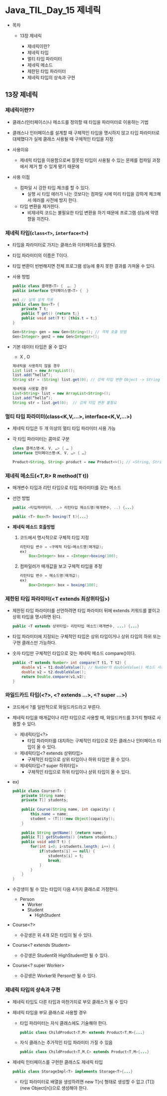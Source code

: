 # Java_TIL_Day_15 제네릭



- 목차
  - 13장 제네릭
    
    - 제네릭이란?
    - 제네릭 타입
    - 멀티 타입 파라미터
    - 제네릭 메소드
    - 제한된 타입 파라미터
    - 제네릭 타입의 상속과 구현
    
    

## 13장 제네릭



### 제네릭이란??

- 클래스(인터페이스)나 메소드를 정의할 때 타입을 파라미터로 이용하는 기법

- 클래스나 인터페이스를 설계할 때 구체적인 타입을 명시하지 않고 타입 파라미터로 대체했다가 실제 클래스 사용될 때 구체적인 타입을 지정

- 사용이유

  - 제네릭 타입을 이용함으로써 잘못된 타입이 사용될 수 있는 문제를 컴파일 과정에서 제거 할 수 있게 됐기 때문에

- 사용 이점

  - 컴파일 시 강한 타입 체크를 할 수 있다.
    - 실행 시 타입 에러가 나는 것보다는 컴파일 시에 미리 타입을 강하게 체크해서 에러를 사전에 방지 한다.
  - 타입 변환을 제거한다.
    - 비제네릭 코드는 불필요한 타입 변환을 하기 때문에 프로그램 성능에 악영향을 끼친다.



### 제네릭 타입(`class<T>`, `interface<T>`)

- 타입을 파라미터로 가지는 클래스와 이터페이스를 말한다.
- 타입 파라미터의 이름은 T이다.
- 타입 변환이 빈번해지면 전체 프로그램 성능에 좋지 못한 결과를 가져올 수 있다.

- 사용 방법

  ```java
  public class 클래명<T> {  …. }
  public interface 인터페이스명<T> {  }
  
  ex) // 실제 설계 적용 
  public class Box<T> {
      private T t;
      public T get() {return t;}
      public void set(T t) {this.t = t;}
  } 
  
  Gen<String> gen = new Gen<String>(); // 객체 호출 방법
  Gen<Integer> gen2 = new Gen<Integer>();
  ```

- 기본 데이터 타입은 올 수 없다

  - <int> X , <Integer> O

  ```java
  제네릭을 사용하지 않을 경우
  List list = new ArrayList();
  list.add(“hello”);
  String str = (String) list.get(0); // 강제 타입 변환 Object -> String
  
  제네릭을 사용할 경우
  List<String> list = new ArrayList<String>();
  list.add(“hello”);
  String str = list.get(0);  // 강제 타입 변환 불필요
  ```



### 멀티 타입 파라미터(class<K,V,...>, interface<K,V,...>)

- 제네릭 타입은 두 개 이상의 멀티 타입 파라미터 사용 가능

- 각 타입 파라미터는 콤마로 구분

  ```java
  class 클래스명<K, V, …> { … } 
  interface 인터페이스명<K, V, …> { …} 
  
  Product<String, String> product = new Product<>(); // <String, String>이라고 적어야하지만 자바 7부터는														간단하게 사용한다
  ```



### 제네릭 메소드(<T,R> R method(T t))

- 매개변수 타입과 리턴 타입으로 타입 파라미터를 갖는 메소드

- 선언 방법

  ```java
  public <타입파라미터, ..> 리턴타입 메소드명(매개변수, ..) {...}
  
  public <T> Box<T> boxing(T t){...}
  ```

  

- **제네릭 메소드 호출방법**

  1. 코드에서 명시적으로 구체적 타입 지정

     ```java
     리턴타입 변수 = <구체적 타입>메소드명(매개값);
     ex)
         Box<Integer> box = <Integer>boxing(100);
     ```

     

  2. 컴파일러가 매개값을 보고 구체적 타입을 추정

     ```java
     리턴타입 변수 = 메소드명(매개값);
     ex)
         Box<Integer> box = boxing(100);
     ```



### 제한된 타입 파라미터(<T extends 최상위타입>)

- 제한된 타입 파라미터를 선언하려면 타입 파라미터 뒤에 extends 키워드를 붙이고 상위 타입을 명시하면 된다.

  ``` java
  public <T extends 상위타입> 리턴타입 메소드(매개변수, ...) {...}
  ```

- 타입 파라미터에 지정되는 구체적인 타입은 상위 타입이거나 상위 타입의 하위 또는 구현 클래스만 가능하다.

- 숫자 타입만 구체적인 타입으로 갖는 제네릭 메소드 compare()이다.

  ```java
  public <T extends Number> int compare(T t1, T t2) {
      double v1 = t1.doubleValue(); // Number의 doubleValue() 메소드 사용
      double v2 = t2.doubleValue();
      return Double.compare(v1,v2);
  }
  ```



### 와일드카드 타입(<?>, <? extends ...>, <? super ...>)

- 코드에서 ?를 일반적으로 와일드카드라고 부른다.
- 제네릭 타입을 매개값이나 리턴 타입으로 사용할 때, 와일드카드를 3가지 형태로 사용할 수 있다.
  - 제네릭타입<?>
    - 타입 파라미터를 대치하는 구체적인 타입으로 모든 클래스나 인터페이스 타입이 올 수 있다.
  - 제네릭타입<? extends 상위타입>
    - 구체적인 타입으로 상위 타입이나 하위 타입만 올 수 있다.
  - 제네릭타입<? super 하위타입>
    - 구체적인 타입으로 하위 타입이나 상위 타입이 올 수 있다.

- ex)

  ```java
  public class Course<T> {
      private String name;
      private T[] students;
      
      public Course(String name, int capacity) {
          this.name = name;
          student = (T[])(new Object[capacity]);
      }
      
      public String getName() {return name;}
      public T[] getStudents() {return students;}
      public void add(T t) {
          for(int i=0; i<students.length; i++) {
              if(students[i] == null) {
                  students[i] = t;
                  break;
              }
          }
      }
  }
  ```

- 수강생이 될 수 있는 타입이 다음 4가지 클래스로 가정한다.

  - Person
    - Worker
    - Student
      - HighStudent

- Course<?>

  - 수강생은 위 4개 모든 타입이 될 수 있다.

- Course<? extends Student>

  - 수강생은 Student와 HighStudent만 될 수 있다.

- Course<? super Worker>

  - 수강생은 Worker와 Person만 될 수 있다.



### 제네릭 타입의 상속과 구현

- 제네릭 타입도 다른 타입과 마찬가지로 부모 클래스가 될 수 있다
  
  
  
- 제네릭 타입을 부모 클래스로 사용할 경우
  
  - 타입 파라미터는 자식 클래스에도 기술해야 한다.
  
    ```java
    public class ChildProduct<T,M> extends Product<T,M>{...}
    ```
  
  - 자식 클래스는 추가적인 타입 파라미터 가질 수 있음
  
    ```java
    public class ChildProduct<T,M,C> extends Product<T,M>{...}
    ```
    
    
  
- 제네릭 인터페이스를 구현한 클래스도 제네릭 타입

  ```java
  public class StorageImpl<T> implements Storage<T>{...}
  ```

  - 타입 파라미터로 배열을 생성하려면 new T[n] 형태로 생성할 수 없고 (T[])(new Object[n])으로 생성해야 한다.

